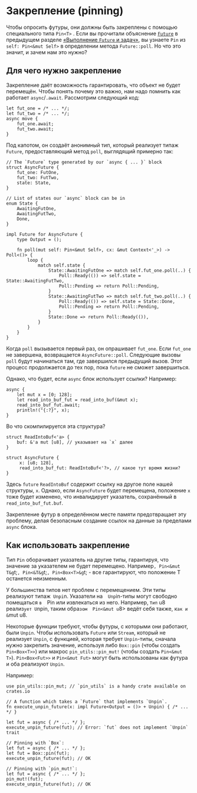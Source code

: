 # Закрепление (pinning)

Чтобы опросить футуры, они должны быть закреплены с помощью специального типа `Pin<T>` . Если вы прочитали объяснение [  `Future`] в предыдущем разделе [ «Выполнение `Future` и задач»], вы узнаете `Pin` из `self: Pin<&mut Self>` в определении метода `Future::poll`. Но что это значит, и зачем нам это нужно?

## Для чего нужно закрепление

Закрепление даёт возможность гарантировать, что объект не будет перемещён. Чтобы понять почему это важно, нам надо помнить как работает `async`/`.await`. Рассмотрим следующий код:

```rust,edition2018,ignore
let fut_one = /* ... */;
let fut_two = /* ... */;
async move {
    fut_one.await;
    fut_two.await;
}
```

Под капотом, он создаёт анонимный тип, который реализует типаж `Future`, предоставляющий метод `poll`, выглядящий примерно так:

```rust,ignore
// The `Future` type generated by our `async { ... }` block
struct AsyncFuture {
    fut_one: FutOne,
    fut_two: FutTwo,
    state: State,
}

// List of states our `async` block can be in
enum State {
    AwaitingFutOne,
    AwaitingFutTwo,
    Done,
}

impl Future for AsyncFuture {
    type Output = ();

    fn poll(mut self: Pin<&mut Self>, cx: &mut Context<'_>) -> Poll<()> {
        loop {
            match self.state {
                State::AwaitingFutOne => match self.fut_one.poll(..) {
                    Poll::Ready(()) => self.state = State::AwaitingFutTwo,
                    Poll::Pending => return Poll::Pending,
                }
                State::AwaitingFutTwo => match self.fut_two.poll(..) {
                    Poll::Ready(()) => self.state = State::Done,
                    Poll::Pending => return Poll::Pending,
                }
                State::Done => return Poll::Ready(()),
            }
        }
    }
}
```

Когда `poll` вызывается первый раз, он опрашивает  `fut_one`. Если `fut_one` не завершена,  возвращается `AsyncFuture::poll`. Следующие вызовы  `poll` будут начинаться там, где завершился  предыдущий вызов. Этот процесс продолжается до тех пор, пока  `future` не сможет завершиться.

Однако, что будет, если `async` блок использует ссылки? Например:

```rust,edition2018,ignore
async {
    let mut x = [0; 128];
    let read_into_buf_fut = read_into_buf(&mut x);
    read_into_buf_fut.await;
    println!("{:?}", x);
}
```

Во что скомпилируется эта структура?

```rust,ignore
struct ReadIntoBuf<'a> {
    buf: &'a mut [u8], // указывает на `x` далее
}

struct AsyncFuture {
     x: [u8; 128],
     read_into_buf_fut: ReadIntoBuf<'?>, // какое тут время жизни?
}
```

Здесь `future` `ReadIntoBuf` содержит ссылку на другое  поле нашей структуры, `x`. Однако, если  `AsyncFuture` будет перемещена, положение  `x` тоже будет изменено, что инвалидирует указатель,  сохранённый в `read_into_buf_fut.buf`.

Закрепление футур в определённом месте памяти предотвращает эту проблему, делая безопасным создание ссылок на данные за пределами `async` блока.

## Как использовать закрепление

Тип `Pin` оборачивает указатель на другие типы,  гарантируя, что значение за указателем не будет перемещено.  Например`, Pin<&mut T&g`t;`, Pin<&T&g`t;`, Pin<Box<T>&g`t; - все гарантируют, что положени`е`  T останется неизменным.

У большинства типов нет проблем с перемещением. Эти типы  реализуют типаж` Unpi`n. Указатели на`  Unp`in-типы могут свободно помещаться `в  `Pin или извлекаться из него. Например, т`ип`  u8 реализ`ует U`npin, таким обра`зом  Pin<&mut u`8> ведёт себя также, к`ак и  &`mut u8.

Некоторые функции требуют, чтобы футуры, с которыми они работают, были `Unpin`. Чтобы использовать `Future` или `Stream`, который не реализует `Unpin`, с функцией, которая требует `Unpin`-типы, сначала нужно закрепить значение, используя либо `Box::pin` (чтобы создать `Pin<Box<T>>`) или макрос `pin_utils::pin_mut!` (чтобы создать `Pin<&mut T>`). `Pin<Box<Fut>>` и `Pin<&mut Fut>` могут быть использованы как футура и оба реализуют `Unpin`.

Например:

```rust,edition2018,ignore
use pin_utils::pin_mut; // `pin_utils` is a handy crate available on crates.io

// A function which takes a `Future` that implements `Unpin`.
fn execute_unpin_future(x: impl Future<Output = ()> + Unpin) { /* ... */ }

let fut = async { /* ... */ };
execute_unpin_future(fut); // Error: `fut` does not implement `Unpin` trait

// Pinning with `Box`:
let fut = async { /* ... */ };
let fut = Box::pin(fut);
execute_unpin_future(fut); // OK

// Pinning with `pin_mut!`:
let fut = async { /* ... */ };
pin_mut!(fut);
execute_unpin_future(fut); // OK
```


[ «Выполнение `Future` и задач»]: ../02_execution/01_chapter.md
[  `Future`]: ../02_execution/02_future.md